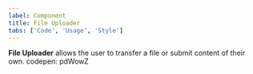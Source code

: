 ```yaml
---
label: Component
title: File Uploader
tabs: ['Code', 'Usage', 'Style']
---
```


<page-intro>**File Uploader** allows the user to transfer a file or submit content of their own.</page-intro>
codepen: pdWowZ
